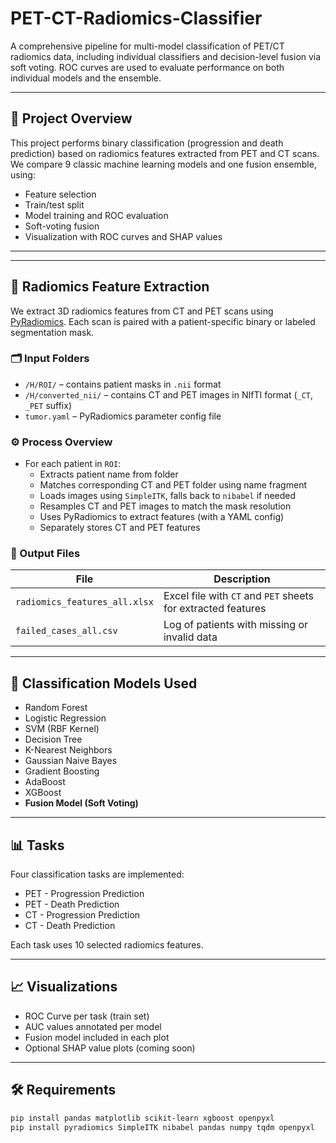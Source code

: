 # PET-CT-Radiomics-Classifier
A comprehensive pipeline for multi-model classification of PET/CT radiomics data, including individual classifiers and decision-level fusion via soft voting. ROC curves are used to evaluate performance on both individual models and the ensemble.

---

## 📌 Project Overview

This project performs binary classification (progression and death prediction) based on radiomics features extracted from PET and CT scans. We compare 9 classic machine learning models and one fusion ensemble, using:

- Feature selection
- Train/test split
- Model training and ROC evaluation
- Soft-voting fusion
- Visualization with ROC curves and SHAP values
---

---

## 🧬 Radiomics Feature Extraction

We extract 3D radiomics features from CT and PET scans using [PyRadiomics](https://github.com/AIM-Harvard/pyradiomics). Each scan is paired with a patient-specific binary or labeled segmentation mask.

### 🗂 Input Folders

- `/H/ROI/` – contains patient masks in `.nii` format
- `/H/converted_nii/` – contains CT and PET images in NIfTI format (`_CT`, `_PET` suffix)
- `tumor.yaml` – PyRadiomics parameter config file

### ⚙️ Process Overview

- For each patient in `ROI`:
  - Extracts patient name from folder
  - Matches corresponding CT and PET folder using name fragment
  - Loads images using `SimpleITK`, falls back to `nibabel` if needed
  - Resamples CT and PET images to match the mask resolution
  - Uses PyRadiomics to extract features (with a YAML config)
  - Separately stores CT and PET features

### 📁 Output Files

| File | Description |
|------|-------------|
| `radiomics_features_all.xlsx` | Excel file with `CT` and `PET` sheets for extracted features |
| `failed_cases_all.csv`        | Log of patients with missing or invalid data |


---

## 🧪 Classification Models Used

- Random Forest  
- Logistic Regression  
- SVM (RBF Kernel)  
- Decision Tree  
- K-Nearest Neighbors  
- Gaussian Naive Bayes  
- Gradient Boosting  
- AdaBoost  
- XGBoost  
- **Fusion Model (Soft Voting)**

---

## 📊 Tasks

Four classification tasks are implemented:

- PET - Progression Prediction  
- PET - Death Prediction  
- CT - Progression Prediction  
- CT - Death Prediction  

Each task uses 10 selected radiomics features.

---

## 📈 Visualizations

- ROC Curve per task (train set)  
- AUC values annotated per model  
- Fusion model included in each plot  
- Optional SHAP value plots (coming soon)

---

## 🛠 Requirements

```bash
pip install pandas matplotlib scikit-learn xgboost openpyxl
pip install pyradiomics SimpleITK nibabel pandas numpy tqdm openpyxl

